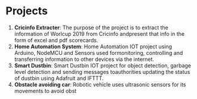 # Projects

1. **Cricinfo Extracter**:  The purpose of the project is to extract the information of Worlcup 2019 from Cricinfo andpresent that info in the form of excel and pdf scorecards.
2. **Home Automation System**:  Home Automation IOT project using Arduino, NodeMCU and Sensors used formonitoring, controlling and transferring information to other devices via the internet.
3. **Smart Dustbin**:  Smart Dustbin IOT project for object detection, garbage level detection and sending messages toauthorities updating the status of dustbin using Adafruit and IFTTT.
4. **Obstacle avoiding car**:  Robotic vehicle uses ultrasonic sensors for its movements to avoid obst
